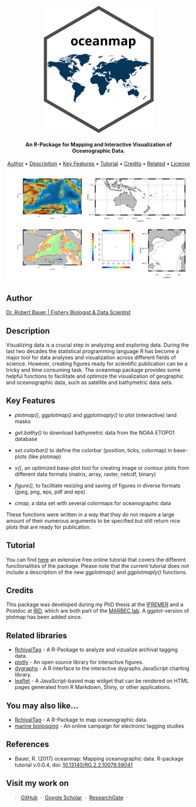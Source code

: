 

<p align="center">
  <img src="./img/oceanmap_logo.svg" alt="Size Limit CLI" width="300">
</p>


<h4 align="center">An R-Package for Mapping and Interactive Visualization of Oceanographic Data.</h4>

<p align="center">
  <a href="#author">Author</a> •
  <a href="#description">Description</a> •
  <a href="#key-features">Key Features</a> •
  <a href="#tutorial">Tutorial</a> •
  <a href="#credits">Credits</a> •
  <a href="#related">Related</a> •
  <a href="#license">License</a>
</p>


![Screenshot](./img/example.jpg)

## Author

[Dr. Robert Bauer | Fishery Biologist & Data Scientist](https://scholar.google.com/citations?hl=en&user=J-0_tdbR2tgC)

## Description

Visualizing data is a crucial step in analyzing and exploring data. During the last
two decades the statistical programming language R has become a major tool for data
analyses and visualization across different fields of science. However, creating figures
ready for scientific publication can be a tricky and time consuming task.
The oceanmap package provides some helpful functions to facilitate and optimize the
visualization of geographic and oceanographic data, such as satellite and bathymetric
data sets.


## Key Features

* *plotmap()*, *ggplotmap()* and *ggplotmaply()* to plot (interactive) land masks

* *get.bathy()* to download bathymetric data from the NOAA ETOPO1 database

* *set.colorbar()* to define the colorbar (position, ticks, colormap) in base-plots (like plotmap)

* *v()*, an optimized base-plot tool for creating image or contour plots from different data formats
(matrix, array, raster, netcdf, binary)

* *figure()*, to facilitate resizing and saving of figures in diverse formats (jpeg, png,
eps, pdf and eps)

* *cmap*, a data set with several colormaps for oceanographic data

These functions were written in a way that they do not require a large amount of their
numerous arguments to be specified but still return nice plots that are ready for publication.

## Tutorial

You can find [here](https://doi.org/10.13140/RG.2.2.10079.59041) an extensive free online tutorial that covers the different functionalities of the package. Please note that the current tutorial does not include a description of the new *ggplotmap()* and *ggplotmaply()* functions.

## Credits

This package was developed during my PhD thesis at the [IFREMER](\link{https://wwz.ifremer.fr/) and a Postdoc at [IRD](https://www.ird.fr/), which are both part of the [MARBEC lab](http://www.umr-marbec.fr). A ggplot-version of plotmap has been added since.

## Related libraries

- [RchivalTag](https://github.com/rkbauer/R_Package_RchivalTag) - A R-Package to analyze and vizualize archival tagging data.
- [plotly](https://plotly.com/r/) - An open source library for interactive figures.
- [dygraphs](https://rstudio.github.io/dygraphs/) - A R interface to the interactive dygraphs JavaScript charting library.
- [leaflet](https://rstudio.github.io/leaflet/) - A JavaScript-based map widget that can be rendered on HTML pages generated from R Markdown, Shiny, or other applications.



## You may also like...

- [RchivalTag](https://github.com/rkbauer/R_Package_RchivalTag) - A R-Package to map oceanographic data.
- [marine biologging](https://www.facebook.com/marine.biologging) - An online campaign for electronic tagging studies

## References

- Bauer, R. (2017) oceanmap: Mapping oceanographic data. R-package tutorial v.0.0.4, doi: [10.13140/RG.2.2.10079.59041](https://doi.org/10.13140/RG.2.2.10079.59041)


## Visit my work on
>  [GitHub](https://github.com/rkbauer/) &nbsp;&middot;&nbsp;
>  [Google Scholar](https://scholar.google.com/citations?hl=en&user=J-0_tdbR2tgC) &nbsp;&middot;&nbsp;
>  [ResearchGate](https://www.researchgate.net/profile/Robert-Bauer-13) &nbsp;&middot;&nbsp;

